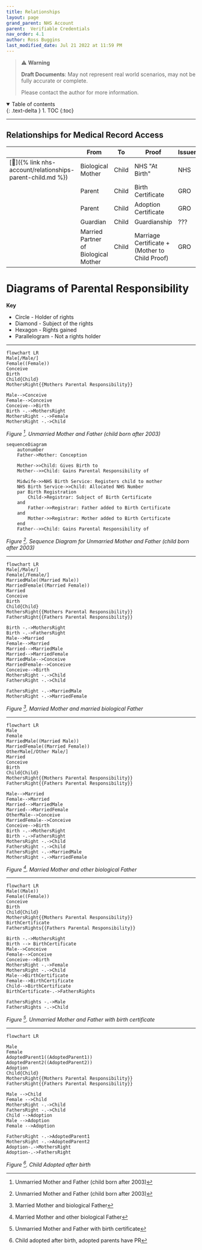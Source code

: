 ```yaml
---
title: Relationships
layout: page
grand_parent: NHS Account
parent:  Verifiable Credentials
nav_order: 4.1
author: Ross Buggins
last_modified_date: Jul 21 2022 at 11:59 PM
---
```


> ⚠️ **Warning**
>  
> **Draft Documents**: May not represent real world scenarios, may not be fully accurate or complete.
>
> Please contact the author for more information.

<details open markdown="block">
  <summary>
    Table of contents
  </summary>
  {: .text-delta }
1. TOC
{:toc}
</details>

<hr/>

## Relationships for Medical Record Access

|                                                             | From                                 | To    | Proof                                          | Issuer |
| ----------------------------------------------------------- | ------------------------------------ | ----- | ---------------------------------------------- | ------ |
| [🔗]({% link nhs-account/relationships-parent-child.md %}) | Biological Mother                    | Child | NHS "At Birth"                                 | NHS    |
|                                                             | Parent                               | Child | Birth Certificate                              | GRO    |
|                                                             | Parent                               | Child | Adoption Certificate                           | GRO    |
|                                                             | Guardian                             | Child | Guardianship                                   | ???    |
|                                                             | Married Partner of Biological Mother | Child | Marriage Certificate + (Mother to Child Proof) | GRO    |

# Diagrams of Parental Responsibility
**Key**
- Circle - Holder of rights
- Diamond - Subject of the rights
- Hexagon - Rights gained
- Parallelogram - Not a rights holder  
 ---

```mermaid!
flowchart LR
Male[/Male/]
Female((Female))
Conceive
Birth
Child{Child}
MothersRight{{Mothers Parental Responsibility}}

Male-->Conceive
Female-->Conceive
Conceive-->Birth
Birth -.->MothersRight
MothersRight -.->Female
MothersRight -.->Child
```
*Figure [^motherFatherUnmarried].  Unmarried Mother and Father  (child born after 2003)* 


```mermaid!
sequenceDiagram
    autonumber
    Father->Mother: Conception

    Mother->>Child: Gives Birth to
    Mother-->>Child: Gains Parental Responsibility of
    
    Midwife->>NHS Birth Service: Registers child to mother
    NHS Birth Service->>Child: Allocated NHS Number
    par Birth Registration
        Child->Registrar: Subject of Birth Certificate 
    and 
        Father->>Registrar: Father added to Birth Certificate
    and
        Mother->>Registrar: Mother added to Birth Certificate
    end  
    Father-->>Child: Gains Parental Responsibility of
```
*Figure [^motherFatherUnmarried].  Sequence Diagram for Unmarried Mother and Father  (child born after 2003)* 



---
```mermaid!
flowchart LR
Male[/Male/]
Female[/Female/]
MarriedMale((Married Male))
MarriedFemale((Married Female))
Married
Conceive
Birth
Child{Child}
MothersRight{{Mothers Parental Responsibility}}
FathersRight{{Fathers Parental Responsibility}}

Birth -.->MothersRight
Birth -.->FathersRight
Male-->Married
Female-->Married
Married-->MarriedMale
Married-->MarriedFemale
MarriedMale-->Conceive
MarriedFemale-->Conceive
Conceive-->Birth
MothersRight -.->Child
FathersRight -.->Child

FathersRight -.->MarriedMale
MothersRight -.->MarriedFemale
```
*Figure [^marriedmotherandfather].  Married Mother and married biological Father* 

---
```mermaid!
flowchart LR
Male
Female
MarriedMale((Married Male))
MarriedFemale((Married Female))
OtherMale[/Other Male/]
Married
Conceive
Birth
Child{Child}
MothersRight{{Mothers Parental Responsibility}}
FathersRight{{Fathers Parental Responsibility}}

Male-->Married
Female-->Married
Married-->MarriedMale
Married-->MarriedFemale
OtherMale-->Conceive
MarriedFemale-->Conceive
Conceive-->Birth
Birth -.->MothersRight
Birth -.->FathersRight
MothersRight -.->Child
FathersRight -.->Child
FathersRight -.->MarriedMale
MothersRight -.->MarriedFemale
```
*Figure [^marriedmotherandotherfather].  Married Mother and other biological Father* 

---

```mermaid!
flowchart LR
Male((Male))
Female((Female))
Conceive
Birth
Child{Child}
MothersRight{{Mothers Parental Responsibility}}
BirthCertificate
FathersRights{{Fathers Parental Responsibility}}

Birth -.->MothersRight
Birth --> BirthCertificate
Male-->Conceive
Female-->Conceive
Conceive-->Birth
MothersRight -.->Female
MothersRight -.->Child
Male-->BirthCertificate
Female-->BirthCertificate
Child-->BirthCertificate
BirthCertificate-.->FathersRights

FathersRights -.->Male
FathersRights -.->Child
```
*Figure [^motherFatherUnmarried-with-birth-cert].  Unmarried Mother and Father with birth certificate* 

---
```mermaid!
flowchart LR

Male
Female
AdoptedParent1((AdoptedParent1))
AdoptedParent2((AdoptedParent2))
Adoption
Child{Child}
MothersRight{{Mothers Parental Responsibility}}
FathersRight{{Fathers Parental Responsibility}}

Male -->Child
Female -->Child
MothersRight -.->Child
FathersRight -.->Child
Child -->Adoption
Male -->Adoption
Female -->Adoption

FathersRight -.->AdoptedParent1
MothersRight -.->AdoptedParent2
Adoption-.->MothersRight
Adoption-.->FathersRight
```
*Figure [^adopted].  Child Adopted after birth* 






[^motherFatherUnmarried]: Unmarried Mother and Father (child born after 2003)
[^marriedmotherandfather]: Married Mother and biological Father
[^marriedmotherandotherfather]: Married Mother and other biological Father
[^motherFatherUnmarried-with-birth-cert]:  Unmarried Mother and Father with birth certificate
[^adopted]:  Child adopted after birth, adopted parents have PR